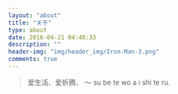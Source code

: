 ```yaml
---
layout: "about"
title: "关于"
type: about
date: 2016-04-21 04:48:33
description: ""
header-img: "img/header_img/Iron-Man-3.png"
comments: true
---
```


> 爱生活、爱折腾、
> ～
> su be te wo a i shi te ru.

